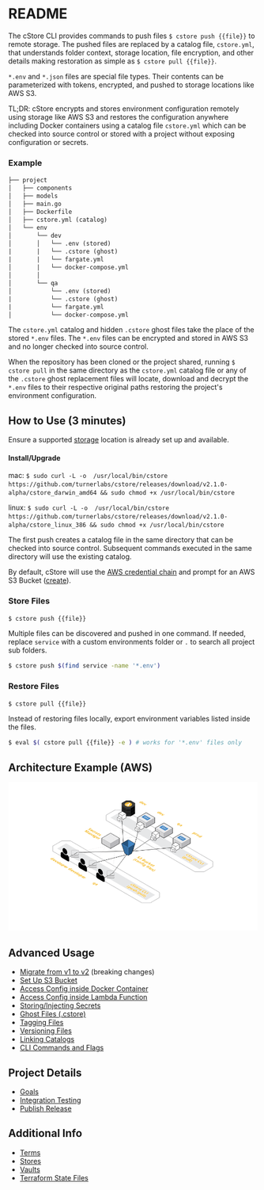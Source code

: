# README

The cStore CLI provides commands to push files `$ cstore push {{file}}` to remote storage. The pushed files are replaced by a catalog file, `cstore.yml`, that understands folder context, storage location, file encryption, and other details making restoration as simple as `$ cstore pull {{file}}`.

`*.env` and `*.json` files are special file types. Their contents can be parameterized with tokens, encrypted, and pushed to storage locations like AWS S3.

TL;DR: cStore encrypts and stores environment configuration remotely using storage like AWS S3 and restores the configuration anywhere including Docker containers using a catalog file `cstore.yml` which can be checked into source control or stored with a project without exposing configuration or secrets.

### Example ###
```
├── project
│   ├── components
│   ├── models
│   ├── main.go
│   ├── Dockerfile 
│   ├── cstore.yml (catalog)
│   └── env
│       └── dev
│       │   └── .env (stored)
|       |   └── .cstore (ghost)
|       |   └── fargate.yml
│       |   └── docker-compose.yml
│       │
│       └── qa
│           └── .env (stored)
|           └── .cstore (ghost)
|           └── fargate.yml
│           └── docker-compose.yml
```
The `cstore.yml` catalog and hidden `.cstore` ghost files take the place of the stored `*.env` files. The `*.env` files can be encrypted and stored in AWS S3 and no longer checked into source control.

When the repository has been cloned or the project shared, running `$ cstore pull` in the same directory as the `cstore.yml` catalog file or any of the `.cstore` ghost replacement files will locate, download and decrypt the `*.env` files to their respective original paths restoring the project's environment configuration.

## How to Use (3 minutes) ##

Ensure a supported [storage](docs/STORES.md) location is already set up and available.

#### Install/Upgrade ####
mac: `$ sudo curl -L -o  /usr/local/bin/cstore https://github.com/turnerlabs/cstore/releases/download/v2.1.0-alpha/cstore_darwin_amd64 && sudo chmod +x /usr/local/bin/cstore`

linux: `$ sudo curl -L -o  /usr/local/bin/cstore https://github.com/turnerlabs/cstore/releases/download/v2.1.0-alpha/cstore_linux_386 && sudo chmod +x /usr/local/bin/cstore`

The first push creates a catalog file in the same directory that can be checked into source control. Subsequent commands executed in the same directory will use the existing catalog.

By default, cStore will use the [AWS credential chain](https://docs.aws.amazon.com/sdk-for-go/v1/developer-guide/configuring-sdk.html) and prompt for an AWS S3 Bucket ([create](docs/S3.md)).

### Store Files ###
```bash
$ cstore push {{file}}
```

Multiple files can be discovered and pushed in one command. If needed, replace `service` with a custom environments folder or `.` to search all project sub folders.
```bash
$ cstore push $(find service -name '*.env')
```

### Restore Files ###
```bash
$ cstore pull {{file}}
```

Instead of restoring files locally, export environment variables listed inside the files. 
```bash
$ eval $( cstore pull {{file}} -e ) # works for '*.env' files only
```

## Architecture Example (AWS) ##

![AWS Architecture Example](docs/cstore.png "AWS Architecture Example")


## Advanced Usage ##

* [Migrate from v1 to v2](docs/MIGRATE.md) (breaking changes)
* [Set Up S3 Bucket](docs/S3.md)
* [Access Config inside Docker Container](docs/DOCKER.md)
* [Access Config inside Lambda Function](docs/LAMBDA.md)
* [Storing/Injecting Secrets](docs/SECRETS.md)
* [Ghost Files (.cstore)](docs/GHOST.md)
* [Tagging Files](docs/TAGGING.md)
* [Versioning Files](docs/VERSIONING.md)
* [Linking Catalogs](docs/LINKING.md)
* [CLI Commands and Flags](docs/CLI.md)

## Project Details ##

* [Goals](docs/GOALS.md)
* [Integration Testing](docs/TESTING.md)
* [Publish Release](docs/PUBLISH.md)

## Additional Info ##

* [Terms](docs/TERMS.md)
* [Stores](docs/STORES.md)
* [Vaults](docs/VAULTS.md)
* [Terraform State Files](docs/TERRAFORM.md)
